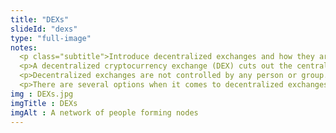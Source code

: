 ```yaml
--- 
title: "DEXs"
slideId: "dexs"
type: "full-image"
notes: 
  <p class="subtitle">Introduce decentralized exchanges and how they are different from traditional exchanges.</p>
  <p>A decentralized cryptocurrency exchange (DEX) cuts out the centralized middleman by facilitating deals via smart contracts and chain to chain swaps. The cryptocurrency is never in the possession of an escrow service; the only individuals that will have access to the cryptocurrency are the buyer and seller. Since there is no middleman, fees are lower compared to the ones incurred on centralized exchanges. The platform merely connects the participants using a decentralized peer-to-peer network, allowing them to trade directly.</p>
  <p>Decentralized exchanges are not controlled by any person or group. Because there is no central authority to hack or shut down, DEX development will likely be the focus as crypto gains  popularity. Decentralized exchanges also largely do not have any identity verification, as there is no central entity to maintain such a process. DEX platforms offer more anonymity, but the trade-off is that the platforms are often harder to use. Also, there is very little chance of a user error being reversed, since there is no central entity that can do so. Because decentralized exchanges are harder to use, they do not have the same liquidity that you find in centralized platforms. Additionally, if you lose your private key, there is no central entity to help you recover it. With these exchanges, you have sole control over your cryptocurrency but have little chance of recovering your funds if your private key is lost.</p>
  <p>There are several options when it comes to decentralized exchanges. Currently, the most popular decentralized exchange is Uniswap. Uniswap is a liquidity pool, but more specifically it is a liquidity platform, allowing users the ability to directly make trades, all without the use of a centralized order book used by other exchanges. Just like other DeFi dApps, Uniswap is not governed by people or an organization but rather by smart contracts. Users can utilize the network of smart contracts to swap most ERC-20 tokens, all without the use of a central administrator.</p>
img : DEXs.jpg
imgTitle : DEXs
imgAlt : A network of people forming nodes
---
```

